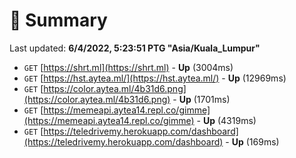 # 📖 Summary
Last updated: **6/4/2022, 5:23:51 PTG "Asia/Kuala_Lumpur"**

- `GET` [https://shrt.ml](https://shrt.ml) - **Up** (3004ms)
- `GET` [https://hst.aytea.ml/](https://hst.aytea.ml/) - **Up** (12969ms)
- `GET` [https://color.aytea.ml/4b31d6.png](https://color.aytea.ml/4b31d6.png) - **Up** (1701ms)
- `GET` [https://memeapi.aytea14.repl.co/gimme](https://memeapi.aytea14.repl.co/gimme) - **Up** (4319ms)
- `GET` [https://teledrivemy.herokuapp.com/dashboard](https://teledrivemy.herokuapp.com/dashboard) - **Up** (169ms)
